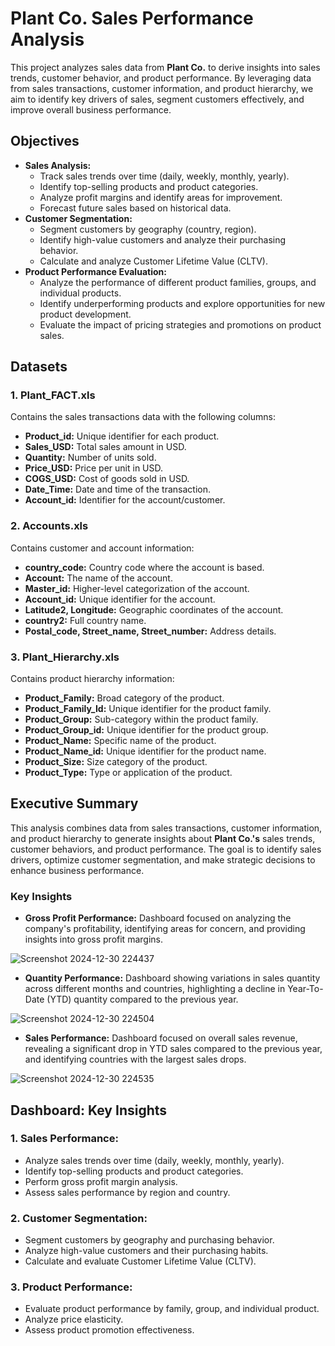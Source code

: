# Plant Co. Sales Performance Analysis

This project analyzes sales data from **Plant Co.** to derive insights into sales trends, customer behavior, and product performance. By leveraging data from sales transactions, customer information, and product hierarchy, we aim to identify key drivers of sales, segment customers effectively, and improve overall business performance.

## Objectives

- **Sales Analysis:** 
    - Track sales trends over time (daily, weekly, monthly, yearly).
    - Identify top-selling products and product categories.
    - Analyze profit margins and identify areas for improvement.
    - Forecast future sales based on historical data.
- **Customer Segmentation:** 
    - Segment customers by geography (country, region).
    - Identify high-value customers and analyze their purchasing behavior.
    - Calculate and analyze Customer Lifetime Value (CLTV).
- **Product Performance Evaluation:** 
    - Analyze the performance of different product families, groups, and individual products.
    - Identify underperforming products and explore opportunities for new product development.
    - Evaluate the impact of pricing strategies and promotions on product sales.

## Datasets

### 1. **Plant_FACT.xls**
Contains the sales transactions data with the following columns:
- **Product_id:** Unique identifier for each product.
- **Sales_USD:** Total sales amount in USD.
- **Quantity:** Number of units sold.
- **Price_USD:** Price per unit in USD.
- **COGS_USD:** Cost of goods sold in USD.
- **Date_Time:** Date and time of the transaction.
- **Account_id:** Identifier for the account/customer.

### 2. **Accounts.xls**
Contains customer and account information:
- **country_code:** Country code where the account is based.
- **Account:** The name of the account.
- **Master_id:** Higher-level categorization of the account.
- **Account_id:** Unique identifier for the account.
- **Latitude2, Longitude:** Geographic coordinates of the account.
- **country2:** Full country name.
- **Postal_code, Street_name, Street_number:** Address details.

### 3. **Plant_Hierarchy.xls**
Contains product hierarchy information:
- **Product_Family:** Broad category of the product.
- **Product_Family_Id:** Unique identifier for the product family.
- **Product_Group:** Sub-category within the product family.
- **Product_Group_id:** Unique identifier for the product group.
- **Product_Name:** Specific name of the product.
- **Product_Name_id:** Unique identifier for the product name.
- **Product_Size:** Size category of the product.
- **Product_Type:** Type or application of the product.

## Executive Summary

This analysis combines data from sales transactions, customer information, and product hierarchy to generate insights about **Plant Co.'s** sales trends, customer behaviors, and product performance. The goal is to identify sales drivers, optimize customer segmentation, and make strategic decisions to enhance business performance.

### Key Insights

- **Gross Profit Performance:** Dashboard focused on analyzing the company's profitability, identifying areas for concern, and providing insights into gross profit margins.

![Screenshot 2024-12-30 224437](https://github.com/user-attachments/assets/c3c679de-18a0-4cf2-abf7-214434d32ac6)

  
- **Quantity Performance:** Dashboard showing variations in sales quantity across different months and countries, highlighting a decline in Year-To-Date (YTD) quantity compared to the previous year.

![Screenshot 2024-12-30 224504](https://github.com/user-attachments/assets/b0823b89-6564-4ba2-82b8-796b313051ed)


- **Sales Performance:** Dashboard focused on overall sales revenue, revealing a significant drop in YTD sales compared to the previous year, and identifying countries with the largest sales drops.

![Screenshot 2024-12-30 224535](https://github.com/user-attachments/assets/26336212-e9b4-4597-ba07-e6d319a2e344)


## Dashboard: Key Insights

### 1. **Sales Performance:**
   - Analyze sales trends over time (daily, weekly, monthly, yearly).
   - Identify top-selling products and product categories.
   - Perform gross profit margin analysis.
   - Assess sales performance by region and country.

### 2. **Customer Segmentation:**
   - Segment customers by geography and purchasing behavior.
   - Analyze high-value customers and their purchasing habits.
   - Calculate and evaluate Customer Lifetime Value (CLTV).

### 3. **Product Performance:**
   - Evaluate product performance by family, group, and individual product.
   - Analyze price elasticity.
   - Assess product promotion effectiveness.

